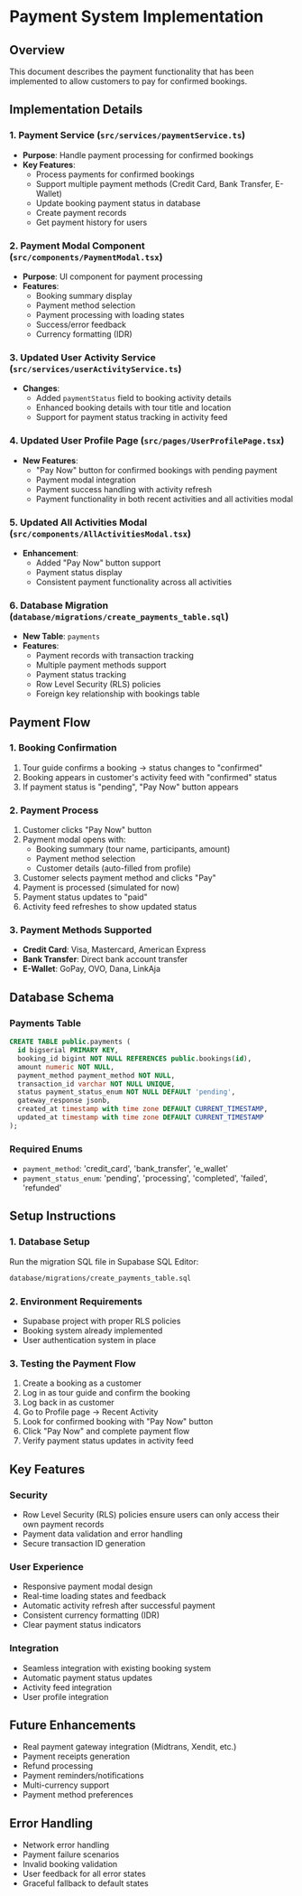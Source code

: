 # Payment System Implementation

## Overview
This document describes the payment functionality that has been implemented to allow customers to pay for confirmed bookings.

## Implementation Details

### 1. Payment Service (`src/services/paymentService.ts`)
- **Purpose**: Handle payment processing for confirmed bookings
- **Key Features**:
  - Process payments for confirmed bookings
  - Support multiple payment methods (Credit Card, Bank Transfer, E-Wallet)
  - Update booking payment status in database
  - Create payment records
  - Get payment history for users

### 2. Payment Modal Component (`src/components/PaymentModal.tsx`)
- **Purpose**: UI component for payment processing
- **Features**:
  - Booking summary display
  - Payment method selection
  - Payment processing with loading states
  - Success/error feedback
  - Currency formatting (IDR)

### 3. Updated User Activity Service (`src/services/userActivityService.ts`)
- **Changes**:
  - Added `paymentStatus` field to booking activity details
  - Enhanced booking details with tour title and location
  - Support for payment status tracking in activity feed

### 4. Updated User Profile Page (`src/pages/UserProfilePage.tsx`)
- **New Features**:
  - "Pay Now" button for confirmed bookings with pending payment
  - Payment modal integration
  - Payment success handling with activity refresh
  - Payment functionality in both recent activities and all activities modal

### 5. Updated All Activities Modal (`src/components/AllActivitiesModal.tsx`)
- **Enhancement**:
  - Added "Pay Now" button support
  - Payment status display
  - Consistent payment functionality across all activities

### 6. Database Migration (`database/migrations/create_payments_table.sql`)
- **New Table**: `payments`
- **Features**:
  - Payment records with transaction tracking
  - Multiple payment methods support
  - Payment status tracking
  - Row Level Security (RLS) policies
  - Foreign key relationship with bookings table

## Payment Flow

### 1. Booking Confirmation
1. Tour guide confirms a booking → status changes to "confirmed"
2. Booking appears in customer's activity feed with "confirmed" status
3. If payment status is "pending", "Pay Now" button appears

### 2. Payment Process
1. Customer clicks "Pay Now" button
2. Payment modal opens with:
   - Booking summary (tour name, participants, amount)
   - Payment method selection
   - Customer details (auto-filled from profile)
3. Customer selects payment method and clicks "Pay"
4. Payment is processed (simulated for now)
5. Payment status updates to "paid"
6. Activity feed refreshes to show updated status

### 3. Payment Methods Supported
- **Credit Card**: Visa, Mastercard, American Express
- **Bank Transfer**: Direct bank account transfer
- **E-Wallet**: GoPay, OVO, Dana, LinkAja

## Database Schema

### Payments Table
```sql
CREATE TABLE public.payments (
  id bigserial PRIMARY KEY,
  booking_id bigint NOT NULL REFERENCES public.bookings(id),
  amount numeric NOT NULL,
  payment_method payment_method NOT NULL,
  transaction_id varchar NOT NULL UNIQUE,
  status payment_status_enum NOT NULL DEFAULT 'pending',
  gateway_response jsonb,
  created_at timestamp with time zone DEFAULT CURRENT_TIMESTAMP,
  updated_at timestamp with time zone DEFAULT CURRENT_TIMESTAMP
);
```

### Required Enums
- `payment_method`: 'credit_card', 'bank_transfer', 'e_wallet'
- `payment_status_enum`: 'pending', 'processing', 'completed', 'failed', 'refunded'

## Setup Instructions

### 1. Database Setup
Run the migration SQL file in Supabase SQL Editor:
```bash
database/migrations/create_payments_table.sql
```

### 2. Environment Requirements
- Supabase project with proper RLS policies
- Booking system already implemented
- User authentication system in place

### 3. Testing the Payment Flow
1. Create a booking as a customer
2. Log in as tour guide and confirm the booking
3. Log back in as customer
4. Go to Profile page → Recent Activity
5. Look for confirmed booking with "Pay Now" button
6. Click "Pay Now" and complete payment flow
7. Verify payment status updates in activity feed

## Key Features

### Security
- Row Level Security (RLS) policies ensure users can only access their own payment records
- Payment data validation and error handling
- Secure transaction ID generation

### User Experience
- Responsive payment modal design
- Real-time loading states and feedback
- Automatic activity refresh after successful payment
- Consistent currency formatting (IDR)
- Clear payment status indicators

### Integration
- Seamless integration with existing booking system
- Automatic payment status updates
- Activity feed integration
- User profile integration

## Future Enhancements
- Real payment gateway integration (Midtrans, Xendit, etc.)
- Payment receipts generation
- Refund processing
- Payment reminders/notifications
- Multi-currency support
- Payment method preferences

## Error Handling
- Network error handling
- Payment failure scenarios
- Invalid booking validation
- User feedback for all error states
- Graceful fallback to default states

